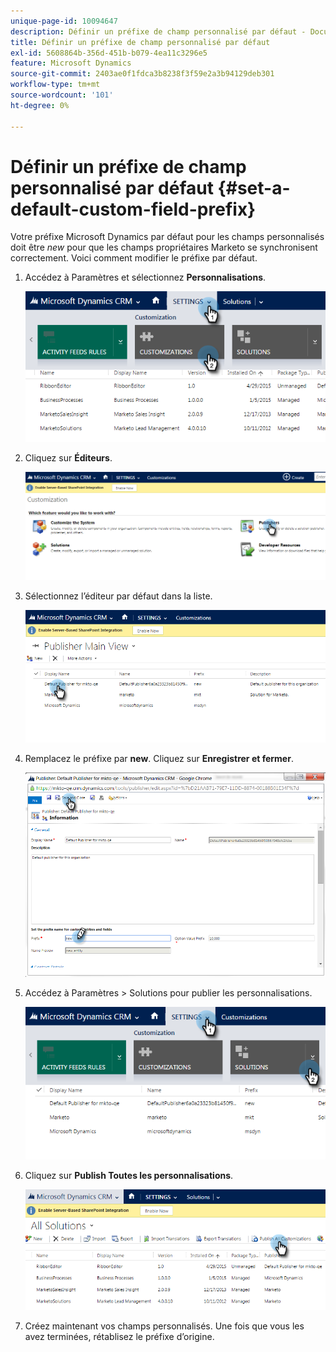 ```yaml
---
unique-page-id: 10094647
description: Définir un préfixe de champ personnalisé par défaut - Documents Marketo - Documentation du produit
title: Définir un préfixe de champ personnalisé par défaut
exl-id: 5608864b-356d-451b-b079-4ea11c3296e5
feature: Microsoft Dynamics
source-git-commit: 2403ae0f1fdca3b8238f3f59e2a3b94129deb301
workflow-type: tm+mt
source-wordcount: '101'
ht-degree: 0%

---
```


# Définir un préfixe de champ personnalisé par défaut {#set-a-default-custom-field-prefix}

Votre préfixe Microsoft Dynamics par défaut pour les champs personnalisés doit être _new_ pour que les champs propriétaires Marketo se synchronisent correctement. Voici comment modifier le préfixe par défaut.

1. Accédez à Paramètres et sélectionnez **Personnalisations**.

   ![](assets/image2015-10-9-11-3a18-3a8.png)

1. Cliquez sur **Éditeurs**.

   ![](assets/image2015-10-9-11-3a19-3a39.png)

1. Sélectionnez l’éditeur par défaut dans la liste.

   ![](assets/image2015-10-9-11-3a2-3a45.png)

1. Remplacez le préfixe par **new**. Cliquez sur **Enregistrer et fermer**.

   ![](assets/image2015-10-9-11-3a9-3a17.png)

1. Accédez à Paramètres > Solutions pour publier les personnalisations.

   ![](assets/image2015-10-9-11-3a12-3a43.png)

1. Cliquez sur **Publish Toutes les personnalisations**.

   ![](assets/image2015-10-9-11-3a14-3a42.png)

1. Créez maintenant vos champs personnalisés. Une fois que vous les avez terminées, rétablisez le préfixe d’origine.
